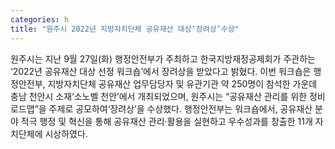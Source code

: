 ```yaml
---
categories: h
title: "원주시 2022년 지방자치단체 공유재산 대상‘장려상’수상"
---
```

원주시는 지난 9월 27일(화) 행정안전부가 주최하고 한국지방재정공제회가 주관하는 ‘2022년 공유재산 대상 선정 워크숍’에서 장려상을 받았다고 밝혔다. 이번 워크숍은 행정안전부, 지방자치단체 공유재산 업무담당자 및 유관기관 약 250명이 참석한 가운데 충남 천안시 소재‘소노벨 천안’에서 개최되었으며, 원주시는 “공유재산 관리를 위한 정비 로드맵”을 주제로 공모하여‘장려상’을 수상했다. 행정안전부는 워크숍에서, 공유재산 분야 적극 행정 및 혁신을 통해 공유재산 관리·활용을 실현하고 우수성과를 창출한 11개 자치단체에 시상하였다.